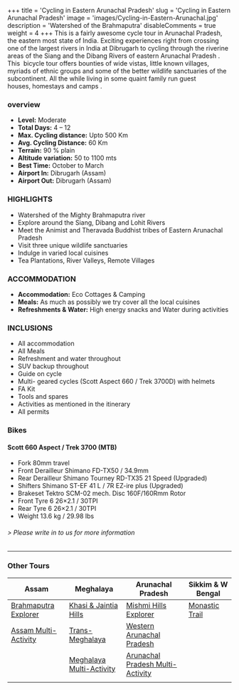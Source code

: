 +++
title = 'Cycling in Eastern Arunachal Pradesh'
slug = 'Cycling in Eastern Arunachal Pradesh'
image = 'images/Cycling-in-Eastern-Arunachal.jpg'
description = 'Watershed of the Brahmaputra'
disableComments = true
weight = 4
+++
This is a fairly awesome cycle tour in Arunachal Pradesh, the eastern most state of India. Exciting experiences right from crossing one of the largest rivers in India at Dibrugarh to cycling through the riverine areas of the Siang and the Dibang Rivers of eastern Arunachal Pradesh . This  bicycle tour offers bounties of wide vistas, little known villages, myriads of ethnic groups and some of the better wildlife sanctuaries of the subcontinent. All the while living in some quaint family run guest houses, homestays and camps .

### overview

- **Level:** Moderate
- **Total Days:** 4 – 12
- **Max. Cycling distance:** Upto 500 Km
- **Avg. Cycling Distance:** 60 Km
- **Terrain:** 90 % plain
- **Altitude variation:** 50 to 1100 mts
- **Best Time:** October to March
- **Airport In:** Dibrugarh (Assam)
- **Airport Out:** Dibrugarh (Assam)

### HIGHLIGHTS

- Watershed of the Mighty Brahmaputra river
- Explore around the Siang, Dibang and Lohit Rivers
- Meet the Animist and Theravada Buddhist tribes of Eastern Arunachal Pradesh
- Visit three unique wildlife sanctuaries
- Indulge in varied local cuisines
- Tea Plantations, River Valleys, Remote Villages

### ACCOMMODATION

 - **Accommodation:** Eco Cottages & Camping
 - **Meals:** As much as possibly we try cover all the local cuisines
 - **Refreshments & Water:** High energy snacks and Water during activities 

### INCLUSIONS

 - All accommodation
 - All Meals
 - Refreshment and water throughout
 - SUV backup throughout
 - Guide on cycle
 - Multi- geared cycles (Scott Aspect 660 / Trek 3700D) with helmets
 - FA Kit
 - Tools and spares
 - Activities as mentioned in the itinerary
 - All permits

### Bikes
#### Scott 660 Aspect  / Trek 3700 (MTB)
- Fork 80mm travel
- Front Derailleur Shimano FD-TX50 / 34.9mm
- Rear Derailleur Shimano Tourney RD-TX35 21 Speed (Upgraded)
- Shifters Shimano ST-EF 41 L / 7R EZ-ire plus (Upgraded)
- Brakeset Tektro SCM-02 mech. Disc 160F/160Rmm Rotor
- Front Tyre 6 26×2.1 / 30TPI
- Rear Tyre 6 26×2.1 / 30TPI
- Weight 13.6 kg / 29.98 lbs

###### *> Please write in to us for more information*
--- 

### Other Tours

| Assam     | Meghalaya | Arunachal Pradesh    | Sikkim & W Bengal    |
| -----------     |    -----------   |          ----------- |-----------|
| [Brahmaputra Explorer](/cycling-in-assam/)   | [Khasi & Jaintia Hills](/cycling-in-meghalaya/)     | [Mishmi Hills Explorer](/cycling-mishmi-hills/)   |[Monastic Trail](/cycling-in-sikkim/)    |
| [Assam Multi-Activity](/multi-activity-holiday-assam/)   | [Trans-Meghalaya](/trans-meghalaya-cycling-tour/)      | [Western Arunachal Pradesh](/cycling-in-western-arunachal-pradesh/)      |   |
|   | [Meghalaya Multi-Activity](/multi-activity-holiday-meghalaya/)       | [Arunachal Pradesh Multi-Activity](/multi-activity-holiday-arunachal-pradesh/)     |   |
|    |        |      | 